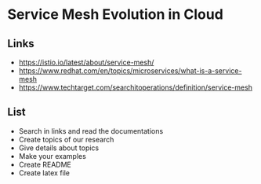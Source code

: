 # Service Mesh Evolution in Cloud

## Links
- https://istio.io/latest/about/service-mesh/
- https://www.redhat.com/en/topics/microservices/what-is-a-service-mesh
- https://www.techtarget.com/searchitoperations/definition/service-mesh 

## List
- Search in links and read the documentations
- Create topics of our research
- Give details about topics
- Make your examples
- Create README
- Create latex file
